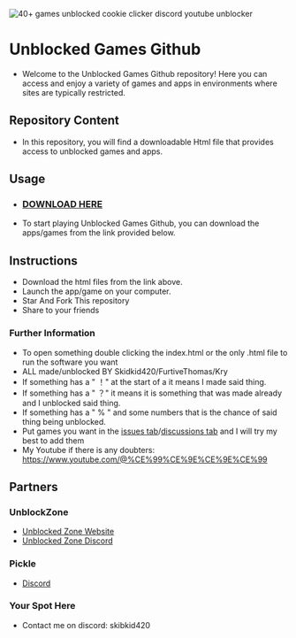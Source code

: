 ![40+ games unblocked cookie clicker discord youtube unblocker](https://github.com/FurtiveThomas/Unbore_Yourself_in_School/blob/b454d87a0acece2c54b9f3d29325a5170972fd21/1%20Unblocked%20Games/%EF%BC%9FCookie%20Clicker%202.054/Cookie%20Clicker/img/imgforgithub.png)

<meta name="<h4> Unblocked, unblocker, school games, Youtube, Discord, ubg365, unblocked games 76, classroom 6x, unblocked games wtf, unblocked games, cookie clicker, school work, keyword, school fun, GitHub, coolmathgames, free download, apk, html, index.html, discord, youtube, videos, free, hacked, iframe, google snake, Minecraft, blockblast, block blast, Mario, smash carts, unblocked games free 76 classroom 6x google sites, google sites, google site, chromebook hack</h4> ">

<meta name="description" content="goguardianbypass, securly-bypass Unblocked, Discord, Youtube, unblocker, ubg365, unblocked games 76, classroom 6x, unblocked games wtf, unblocked games, cookie clicker, school work, keyword, school fun, GitHub, coolmathgames, free download, apk, html, index.html, discord, youtube, videos, free, hacked, iframe, google snake, Minecraft, blockblast, block blast, Mario, smash carts, unblocked games free 76 classroom 6x google sites, google sites, google site, rammerhead, nettleweb, chromebook-hack,">
<meta name="keywords" content="goguardianbypass, securly-bypass Unblocked, Discord, Youtube, unblocker, ubg365, unblocked games 76, classroom 6x, unblocked games wtf, unblocked games, cookie clicker, school work, keyword, school fun, GitHub, coolmathgames, free download, apk, html, index.html, discord, youtube, videos, free, hacked, iframe, google snake, Minecraft, blockblast, block blast, Mario, smash carts, unblocked games free 76 classroom 6x google sites, google sites, google site, rammerhead, nettleweb, chromebook-hack,">
<meta name="unblocked games search terms" content="goguardianbypass, securly-bypass Unblocked, Discord, Youtube, unblocker, ubg365, unblocked games 76, classroom 6x, unblocked games wtf, unblocked games, cookie clicker, school work, keyword, school fun, GitHub, coolmathgames, free download, apk, html, index.html, discord, youtube, videos, free, hacked, iframe, google snake, Minecraft, blockblast, block blast, Mario, smash carts, keyword, unblocked games free 76 classroom 6x google sites, google sites, google site, rammerhead, nettleweb, chromebook-hack,">
 <meta name="<h1>^ Don't Mind Stupid Keywords</h1>"> 

# Unblocked Games Github 
* Welcome to the Unblocked Games Github repository! Here you can access and enjoy a variety of games and apps in environments where sites are typically restricted.

## Repository Content
* In this repository, you will find a downloadable Html file that provides access to unblocked games and apps.

## Usage
* ### [DOWNLOAD HERE](https://github.com/FurtiveThomas/Unbore_Yourself_in_School/archive/refs/heads/main.zip)

* To start playing Unblocked Games Github, you can download the apps/games from the link provided below.

## Instructions
* Download the html files from the link above.
* Launch the app/game on your computer.
* Star And Fork This repository
* Share to your friends
### Further Information

* To open something double clicking the index.html or the only .html file to run the software you want
* ALL made/unblocked BY Skidkid420/FurtiveThomas/Kry
* If something has a " ！" at the start of a it means I made said thing.
* If something has a " ？" it means it is something that was made already and I unblocked said thing.
* If something has a " % " and some numbers that is the chance of said thing being unblocked. 
* Put games you want in the [issues tab](https://github.com/FurtiveThomas/Unbore_Yourself_in_School/issues/new?template=add-.md)/[discussions tab](https://github.com/FurtiveThomas/Unbore_Yourself_in_School/discussions/4) and I will try my best to add them
* My Youtube if there is any doubters: https://www.youtube.com/@%CE%99%CE%9E%CE%9E%CE%99 
## Partners

### UnblockZone

* [Unblocked Zone Website](https://unblockzone.github.io/)
* [Unblocked Zone Discord](https://discord.gg/XRkQyY2Hhy)

### Pickle
* [Discord](https://discord.gg/8wxSWySa)

### Your Spot Here
* Contact me on discord: skibkid420





